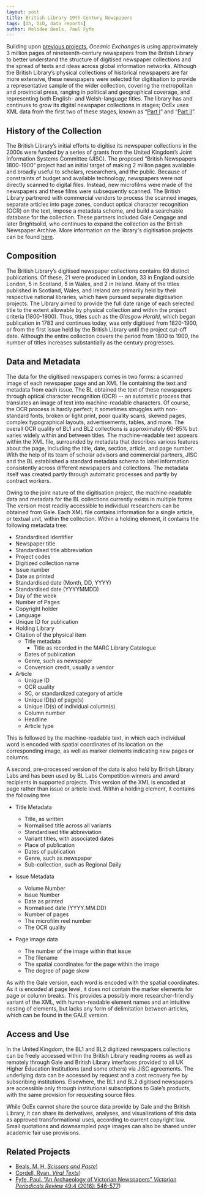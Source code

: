 ```yaml
---
layout: post
title: British Library 19th-Century Newspapers
tags: [dh, DiD, data reports]
author: Melodee Beals, Paul Fyfe
---
```

 
Building upon [previous projects](#Related), *Oceanic Exchanges* is using approximately 3 million pages of nineteenth-century newspapers from the British Library to better understand the structure of digitised newspaper collections and the spread of texts and ideas across global information networks. Although the British Library’s physical collections of historical newspapers are far more extensive, these newspapers were selected for digitisation to provide a representative sample of the wider collection, covering the metropolitan and provincial press, ranging in political and geographical coverage, and representing both English- and Welsh-language titles. The library has and continues to grow its digital newspaper collections in stages; OcEx uses XML data from the first two of these stages, known as “[Part I](https://www.gale.com/c/british-library-newspapers-part-i)” and “[Part II](https://www.gale.com/c/british-library-newspapers-part-ii)”.

## History of the Collection

The British Library’s initial efforts to digitise its newspaper collections in the 2000s were funded by a series of grants from the United Kingdom’s Joint Information Systems Committee (JISC). The proposed “British Newspapers 1800-1900” project had an initial target of making 2 million pages available and broadly useful to scholars, researchers, and the public. Because of constraints of budget and available technology, newspapers were not directly scanned to digital files. Instead, new microfilms were made of the newspapers and these films were subsequently scanned. The British Library partnered with commercial vendors to process the scanned images, separate articles into page zones, conduct optical character recognition (OCR) on the text, impose a metadata scheme, and build a searchable database for the collection. These partners included Gale Cengage and later Brightsolid, who continues to expand the collection as the British Newspaper Archive. More information on the library's digitisation projects can be found [here](http://www.bl.uk/reshelp/findhelprestype/news/newspdigproj/index.html).

## Composition

The British Library’s digitised newspaper collections contains 69 distinct publications. Of these, 21 were produced in London, 33 in England outside London, 5 in Scotland, 5 in Wales, and 2 in Ireland. Many of the titles published in Scotland, Wales, and Ireland are primarily held by their respective national libraries, which have pursued separate digitisation projects. The Library aimed to provide the full date range of each selected title to the extent allowable by physical collection and within the project criteria (1800-1900). Thus, titles such as the *Glasgow Herald*, which began publication in 1783 and continues today, was only digitised from 1820-1900, or from the first issue held by the British Library until the project cut-off date. Although the entire collection covers the period from 1800 to 1900, the number of titles increases substantially as the century progresses.

## Data and Metadata
The data for the digitised newspapers comes in two forms: a scanned image of each newspaper page and an XML file containing the text and metadata from each issue. The BL obtained the text of these newspapers through optical character recognition (OCR) -- an automatic process that translates an image of text into machine-readable characters. Of course, the OCR process is hardly perfect; it sometimes struggles with non-standard fonts, broken or light print, poor quality scans, skewed pages, complex typographical layouts, advertisements, tables, and more. The overall OCR quality of BL1 and BL2 collections is approximately 60-85% but varies widely within and between titles. The machine-readable text appears within the XML file, surrounded by metadata that describes various features about the page, including the title, date, section, article, and page number. With the help of its team of scholar advisors and commercial partners, JISC and the BL established a standard metadata schema to label information consistently across different newspapers and collections. The metadata itself was created partly through automatic processes and partly by contract workers.

Owing to the joint nature of the digitisation project, the machine-readable data and metadata for the BL collections currently exists in multiple forms. The version most readily accessible to individual researchers can be obtained from Gale. Each XML file contains information for a single article, or textual unit, within the collection. Within a holding element, it contains the following metadata tree:

+ Standardised identifier
+ Newspaper title
+ Standardised title abbreviation
+ Project codes
+ Digitized collection name
+ Issue number
+ Date as printed
+ Standardised date (Month, DD, YYYY)
+ Standardised date (YYYYMMDD)
+ Day of the week
+ Number of Pages
+ Copyright holder
+ Language
+ Unique ID for publication
+ Holding Library
+ Citation of the physical item
    + Title metadata
        + Title as recorded in the MARC Library Catalogue
    + Dates of publication
    + Genre, such as newspaper
    + Conversion credit, usually a vendor
+ Article
    + Unique ID
    + OCR quality
    + SC, or standardized category of article
    + Unique ID(s) of page(s)
    + Unique ID(s) of individual column(s)
    + Column number
    + Headline
    + Article type

This is followed by the machine-readable text, in which each individual word is encoded with spatial coordinates of its location on the corresponding image, as well as marker elements indicating new pages or columns.

A second, pre-processed version of the data is also held by British Library Labs and has been used by BL Labs Competition winners and award recipients in supported projects. This version of the XML is encoded at page rather than issue or article level. Within a holding element, it contains the following tree

+ Title Metadata
  + Title, as written
  + Normalised title across all variants
  + Standardised title abbreviation
  + Variant titles, with associated dates
  + Place of publication
  + Dates of publication
  + Genre, such as newspaper
  + Sub-collection, such as Regional Daily

+ Issue Metadata
    + Volume Number
    + Issue Number
    + Date as printed
    + Normalised date (YYYY.MM.DD)
    + Number of pages
    + The microfilm reel number
    + The OCR quality

+ Page image data
    + The number of the image within that issue
    + The filename
    + The spatial coordinates for the page within the image
    + The degree of page skew

As with the Gale version, each word is encoded with the spatial coordinates. As it is encoded at page level, it does not contain the marker elements for page or column breaks. This provides a possibly more researcher-friendly variant of the XML, with human-readable element names and an intuitive nesting of elements, but lacks any form of delimitation between articles, which can be found in the GALE version.

## Access and Use

In the United Kingdom, the BL1 and BL2 digitized newspapers collections can be freely accessed within the British Library reading rooms as well as remotely through Gale and British Library interfaces provided to all UK Higher Education Institutions (and some others) via JISC agreements. The underlying data can be accessed by request and a cost recovery fee by subscribing institutions. Elsewhere, the BL1 and BL2 digitised newspapers are accessible only through institutional subscriptions to Gale’s products, with the same provision for requesting source files.

While OcEx cannot share the source data provide by Gale and the British Library, it can share its derivatives, analyses, and visualizations of this data as approved transformational uses, according to current copyright law. Small quotations and downsampled page images can also be shared under academic fair use provisions.

## <a name="Related"></a>Related Projects
+ [Beals, M. H. *Scissors and Paste*](http://www.scissorsandpaste.net)) 
+ [Cordell, Ryan. *Viral Texts*](http://www.viraltexts.org))
+ [Fyfe, Paul. “An Archaeology of Victorian  Newspapers” *Victorian Periodicals Review* 49:4 (2016): 546-577](https://repository.lib.ncsu.edu/bitstream/handle/1840.20/33457/fyfe.newspaper.archaeology.VPR.pdf?sequence=1))
